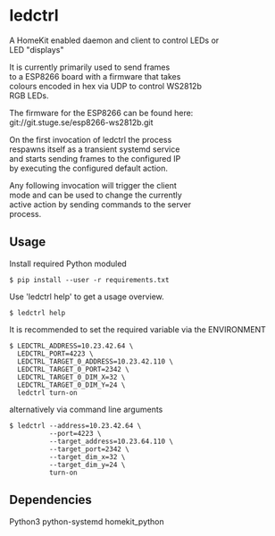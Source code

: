 # ledctrl

A HomeKit enabled daemon and client to control LEDs or  
LED "displays"  
  
It is currently primarily used to send frames  
to a ESP8266 board with a firmware that takes  
colours encoded in hex via UDP to control WS2812b  
RGB LEDs.  
  
The firmware for the ESP8266 can be found here:  
git://git.stuge.se/esp8266-ws2812b.git  

On the first invocation of ledctrl the process  
respawns itself as a transient systemd service  
and starts sending frames to the configured IP  
by executing the configured default action.  
  
Any following invocation will trigger the client  
mode and can be used to change the currently  
active action by sending commands to the server  
process.  

## Usage
Install required Python moduled
```
$ pip install --user -r requirements.txt
```
Use 'ledctrl help' to get a usage overview.
```
$ ledctrl help
```
It is recommended to set the required variable via the ENVIRONMENT  
```
$ LEDCTRL_ADDRESS=10.23.42.64 \
  LEDCTRL_PORT=4223 \
  LEDCTRL_TARGET_0_ADDRESS=10.23.42.110 \
  LEDCTRL_TARGET_0_PORT=2342 \
  LEDCTRL_TARGET_0_DIM_X=32 \
  LEDCTRL_TARGET_0_DIM_Y=24 \
  ledctrl turn-on
```
alternatively via command line arguments
```
$ ledctrl --address=10.23.42.64 \
          --port=4223 \
          --target_address=10.23.64.110 \
          --target_port=2342 \
          --target_dim_x=32 \
          --target_dim_y=24 \
          turn-on
```

## Dependencies

Python3
python-systemd
homekit_python
